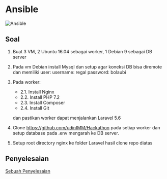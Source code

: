 # Ansible

![Ansible](https://camo.githubusercontent.com/acde01f911359130a3342d06d2483d1439fc420b/68747470733a2f2f75706c6f61642e77696b696d656469612e6f72672f77696b6970656469612f636f6d6d6f6e732f7468756d622f322f32342f416e7369626c655f6c6f676f2e7376672f35303070782d416e7369626c655f6c6f676f2e7376672e706e67)

## Soal 

1. Buat 3 VM, 2 Ubuntu 16.04 sebagai worker, 1 Debian 9 sebagai DB server

2. Pada vm Debian install Mysql dan setup agar koneksi DB bisa diremote dan memiliki user: username: regal password: bolaubi

3. Pada worker:
    * 2.1. Install Nginx 
    * 2.2. Install PHP 7.2
    * 2.3. Install Composer
    * 2.4. Install Git
    
    dan pastikan worker dapat menjalankan Laravel 5.6

4. Clone https://github.com/udinIMM/Hackathon pada setiap worker dan setup database pada .env mengarah ke DB server.
5. Setup root directory nginx ke folder Laravel hasil clone repo diatas

## Penyelesaian

[Sebuah Penyelesaian](https://github.com/nahdazahra/cloud2018/tree/master/Docker/penyelesaian.md)
